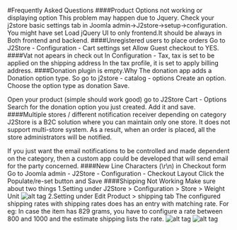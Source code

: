 #Frequently Asked Questions
####Product Options not working or displaying option
This problem may happen due to Jquery.
Check your j2store basic settings tab in Joomla admin->J2store->setup->configuration.
You might have set Load jQuery UI to only frontend.It should be always in Both frontend and backend.
####Unregistered users to place orders
Go to J2Store - Configuration - Cart settings
set Allow Guest checkout to YES.
####Vat not apears in check out
In Configuration - Tax, tax is set to be applied on the shipping address
In the tax profile, it is set to apply billing address.
####Donation plugin is empty.Why
The donation app adds a Donation option type.
So go to j2store - catalog - options
Create an option. Choose the option type as donation
Save.

Open your product (simple should work good)
go to J2Store Cart - Options
Search for the donation option you just created.
Add it and save.
####Multiple stores / different notification receiver depending on category
J2Store is a B2C solution where you can maintain only one store.
It does not support multi-store system. 
As a result, when an order is placed, all the store administrators will be notified.

If you just want the email notifications to be controlled and made dependent on the category, 
then a custom app could be developed that will send email for the party concerned.
####New Line Characters (\r\n) in Checkout form
Go to Joomla admin - J2Store - Configuration - Checkout Layout
Click the Populate/re-set button and Save
####Shipping Not Working
Make sure about two things
1.Setting under J2Store > Configuration > Store > Weight Unit
![alt tag](http://i.imgur.com/M4k2yE8.png)
2.Setting under Edit Product > shipping tab
The configured shipping rates with shipping rates does has an entry with matching rate.
For eg: In case the item has 829 grams, you have to configure a rate between 800 and 1000 and the estimate shipping lists the rate.
![alt tag](http://i.imgur.com/hwwqoAB.png)
![alt tag](http://i.imgur.com/Dj25Qr4.png)
